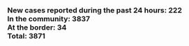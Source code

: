 ### New cases reported during the past 24 hours: 222<br/>In the community: 3837<br/>At the border: 34<br/>Total: 3871